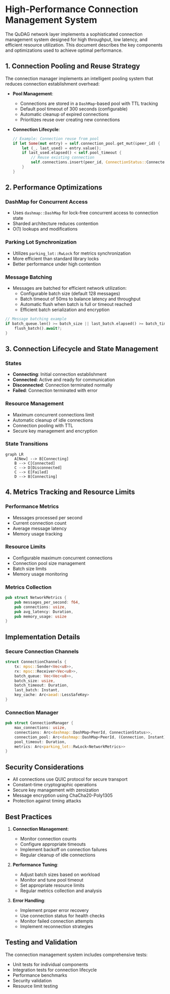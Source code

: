 # High-Performance Connection Management System

The QuDAG network layer implements a sophisticated connection management system designed for high throughput, low latency, and efficient resource utilization. This document describes the key components and optimizations used to achieve optimal performance.

## 1. Connection Pooling and Reuse Strategy

The connection manager implements an intelligent pooling system that reduces connection establishment overhead:

- **Pool Management**:
  - Connections are stored in a `DashMap`-based pool with TTL tracking
  - Default pool timeout of 300 seconds (configurable)
  - Automatic cleanup of expired connections
  - Prioritizes reuse over creating new connections

- **Connection Lifecycle**:
  ```rust
  // Example: Connection reuse from pool
  if let Some(mut entry) = self.connection_pool.get_mut(&peer_id) {
      let (_, last_used) = entry.value();
      if last_used.elapsed() < self.pool_timeout {
          // Reuse existing connection
          self.connections.insert(peer_id, ConnectionStatus::Connected);
      }
  }
  ```

## 2. Performance Optimizations

### DashMap for Concurrent Access
- Uses `dashmap::DashMap` for lock-free concurrent access to connection state
- Sharded architecture reduces contention
- O(1) lookups and modifications

### Parking Lot Synchronization
- Utilizes `parking_lot::RwLock` for metrics synchronization
- More efficient than standard library locks
- Better performance under high contention

### Message Batching
- Messages are batched for efficient network utilization:
  - Configurable batch size (default 128 messages)
  - Batch timeout of 50ms to balance latency and throughput
  - Automatic flush when batch is full or timeout reached
  - Efficient batch serialization and encryption

```rust
// Message batching example
if batch_queue.len() >= batch_size || last_batch.elapsed() >= batch_timeout {
    flush_batch().await?;
}
```

## 3. Connection Lifecycle and State Management

### States
- **Connecting**: Initial connection establishment
- **Connected**: Active and ready for communication
- **Disconnected**: Connection terminated normally
- **Failed**: Connection terminated with error

### Resource Management
- Maximum concurrent connections limit
- Automatic cleanup of idle connections
- Connection pooling with TTL
- Secure key management and encryption

### State Transitions
```mermaid
graph LR
    A[New] --> B[Connecting]
    B --> C[Connected]
    C --> D[Disconnected]
    C --> E[Failed]
    D --> B[Connecting]
```

## 4. Metrics Tracking and Resource Limits

### Performance Metrics
- Messages processed per second
- Current connection count
- Average message latency
- Memory usage tracking

### Resource Limits
- Configurable maximum concurrent connections
- Connection pool size management
- Batch size limits
- Memory usage monitoring

### Metrics Collection
```rust
pub struct NetworkMetrics {
    pub messages_per_second: f64,
    pub connections: usize,
    pub avg_latency: Duration,
    pub memory_usage: usize
}
```

## Implementation Details

### Secure Connection Channels
```rust
struct ConnectionChannels {
    tx: mpsc::Sender<Vec<u8>>,
    rx: mpsc::Receiver<Vec<u8>>,
    batch_queue: Vec<Vec<u8>>,
    batch_size: usize,
    batch_timeout: Duration,
    last_batch: Instant,
    key_cache: Arc<aead::LessSafeKey>
}
```

### Connection Manager
```rust
pub struct ConnectionManager {
    max_connections: usize,
    connections: Arc<dashmap::DashMap<PeerId, ConnectionStatus>>,
    connection_pool: Arc<dashmap::DashMap<PeerId, (Connection, Instant)>>,
    pool_timeout: Duration,
    metrics: Arc<parking_lot::RwLock<NetworkMetrics>>
}
```

## Security Considerations

- All connections use QUIC protocol for secure transport
- Constant-time cryptographic operations
- Secure key management with zeroization
- Message encryption using ChaCha20-Poly1305
- Protection against timing attacks

## Best Practices

1. **Connection Management**:
   - Monitor connection counts
   - Configure appropriate timeouts
   - Implement backoff on connection failures
   - Regular cleanup of idle connections

2. **Performance Tuning**:
   - Adjust batch sizes based on workload
   - Monitor and tune pool timeout
   - Set appropriate resource limits
   - Regular metrics collection and analysis

3. **Error Handling**:
   - Implement proper error recovery
   - Use connection status for health checks
   - Monitor failed connection attempts
   - Implement reconnection strategies

## Testing and Validation

The connection management system includes comprehensive tests:
- Unit tests for individual components
- Integration tests for connection lifecycle
- Performance benchmarks
- Security validation
- Resource limit testing